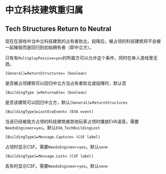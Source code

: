 中立科技建筑重归属
=============
Tech Structures Return to Neutral
-----------------

现在在游戏中当中立科技建筑的占有者败北，投降后，被占领的科技建筑将不会被一起摧毁而是回归到初始拥有者（即中立方）。

只有有`MultiplayPassive=yes`的所属方可以允许这个条件，同时在单人游戏里无效。

    [General]►ReturnStructures= (boolean)

是否被占领建筑可以回归中立方当占有者败北或投降时，默认否

    [BuildingType ]►Returnable= (boolean)

是否该建筑可以回归中立方，默认`[General]►ReturnStructures`

    [BuildingType]►LostEvaEvent= (EVA event)

当该已经被我方占领的科技建筑被其他玩家占领时播放EVA语音。需要`NeedsEngineer=yes`。默认`EVA_TechBuildingLost`

    [BuildingType]►Message.Capture= (CSF label)

占领时显示CSF。需要`NeedsEngineer=yes`。默认`none`

    [BuildingType]►Message.Lost= (CSF label)

丢失时显示CSF。需要`NeedsEngineer=yes`。默认`none`

